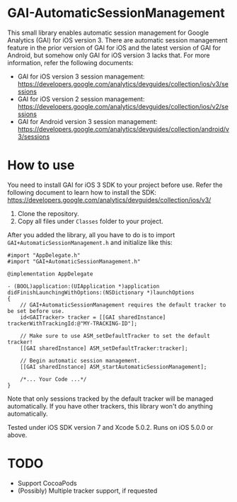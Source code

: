 GAI-AutomaticSessionManagement
==============================

This small library enables automatic session management for Google Analytics (GAI) for iOS version 3. There are automatic session management feature in the prior version of GAI for iOS and the latest version of GAI for Android, but somehow only GAI for iOS version 3 lacks that. For more information, refer the following documents:

- GAI for iOS version 3 session management: https://developers.google.com/analytics/devguides/collection/ios/v3/sessions
- GAI for iOS version 2 session management: https://developers.google.com/analytics/devguides/collection/ios/v2/sessions
- GAI for Android version 3 session management: https://developers.google.com/analytics/devguides/collection/android/v3/sessions

How to use
==========

You need to install GAI for iOS 3 SDK to your project before use. Refer the following document to learn how to install the SDK:
https://developers.google.com/analytics/devguides/collection/ios/v3/

1. Clone the repository.
2. Copy all files under `Classes` folder to your project.

After you added the library, all you have to do is to import `GAI+AutomaticSessionManagement.h` and initialize like this:

```objc
#import "AppDelegate.h"
#import "GAI+AutomaticSessionManagement.h"

@implementation AppDelegate

- (BOOL)application:(UIApplication *)application didFinishLaunchingWithOptions:(NSDictionary *)launchOptions
{
    // GAI+AutomaticSessionManagement requires the default tracker to be set before use.
    id<GAITracker> tracker = [[GAI sharedInstance] trackerWithTrackingId:@"MY-TRACKING-ID"];
    
    // Make sure to use ASM_setDefaultTracker to set the default tracker!
    [[GAI sharedInstance] ASM_setDefaultTracker:tracker];
    
    // Begin automatic session management.
    [[GAI sharedInstance] ASM_startAutomaticSessionManagement];
    
    /*... Your Code ...*/
}
```

Note that only sessions tracked by the default tracker will be managed automatically. If you have other trackers, this library won't do anything automatically.

Tested under iOS SDK version 7 and Xcode 5.0.2. Runs on iOS 5.0.0 or above.

TODO
====

- Support CocoaPods
- (Possibly) Multiple tracker support, if requested
